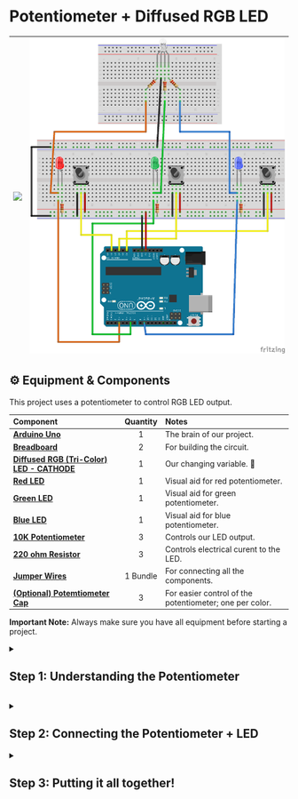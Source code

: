 # <b> Potentiometer + Diffused RGB LED </b> 
| <img src="https://github.com/CCAHybridLab/HLResources/blob/fa7a3add5fc75af1b4023a3aabdd741d9873b29a/Arduino/Tutorials/Potentiometer%2BRGB_LED/assets/IMG_0090.png" width="600" /> | <img src="https://github.com/CCAHybridLab/HLResources/blob/67ee9a4bda74d94f8fefea2a7402bcb5880a7f00/Arduino/Tutorials/Potentiometer%2BRGB_LED/assets/pot-rgbLED.png" width="600"/> |
|:---|:---:|


 ## ⚙️ Equipment & Components

<p>
  This project uses a potentiometer to control RGB LED output.
</p>

| Component | Quantity | Notes |
|:---|:---:|:---|
| **[Arduino Uno](https://airtable.com/appCpmcjYA1vwj8jn/tblOHGyZIGOZuJhCj/viwcQ6Lj5fpoG6Hvh/recQ1P43HKyVMjA79?blocks=hide)** | 1 | The brain of our project. |
| **[Breadboard](https://airtable.com/appCpmcjYA1vwj8jn/tblZz5NUA546g9J6o/viwu3SMJU1AEGhMGK/recF514LASWf2n9LH?blocks=hide)** | 2 | For building the circuit. |
| **[Diffused RGB (Tri-Color) LED - CATHODE](https://www.adafruit.com/product/159?srsltid=AfmBOoqQ8dGMa6cjChJbZBdz2py7uabAm7BrxtUhuQIJAAsMwGzsS3r9Ke8)** | 1 | Our changing variable. 🚨 |
| **[Red LED](https://www.adafruit.com/product/159?srsltid=AfmBOoqQ8dGMa6cjChJbZBdz2py7uabAm7BrxtUhuQIJAAsMwGzsS3r9Ke8)** | 1 | Visual aid for red potentiometer. |
| **[Green LED](https://www.adafruit.com/product/159?srsltid=AfmBOoqQ8dGMa6cjChJbZBdz2py7uabAm7BrxtUhuQIJAAsMwGzsS3r9Ke8)** | 1 | Visual aid for green potentiometer. |
| **[Blue LED](https://www.adafruit.com/product/159?srsltid=AfmBOoqQ8dGMa6cjChJbZBdz2py7uabAm7BrxtUhuQIJAAsMwGzsS3r9Ke8)** | 1 | Visual aid for blue potentiometer. |
| **[10K Potentiometer](https://www.adafruit.com/product/562?srsltid=AfmBOoqtB6Lbhd8nUAGzxMfThQJemVqiWrplyxYimvI-uLNBoEpAtYPYYGA)** | 3 | Controls our LED output. |
| **[220 ohm Resistor](https://www.adafruit.com/product/2780?srsltid=AfmBOopmkZkIUP5s_hycNqkQo98pfRENfjLETCFsG8mRPr04hxSWfXWS)** | 3 | Controls electrical curent to the LED. |
| **[Jumper Wires](https://www.adafruit.com/category/306?srsltid=AfmBOook5BsXkN5B8NOekLEvpqA6bxxpfq-iHHaRTnXBJzHQmaL5iwjg)** | 1 Bundle | For connecting all the components. |
| **[(Optional) Potemtiometer Cap](https://www.adafruit.com/product/1481)** | 3 | For easier control of the potentiometer; one per color. |

  <p>
    <strong>Important Note:</strong>
 Always make sure you have all equipment before starting a project.
  </p>

<details>
  <summary>
     <h2> Step 1: Understanding the Potentiometer </h2>
  </summary>
  <br>
  <p>
    Potentiometers are variable resistors that have a number of useful applications when building a curciut. Remember, a resistor controls the amount of electrical current a component is recieving-- potentiometers allow us to alter that input!
   
The potentiometer has 3 terminals-- the two outer terminals are fixed, while the middle terminal is variable.
 </p>

For this project, connect the potentiometer to the arduino and bread board as follows:

| <img src="https://github.com/CCAHybridLab/HLResources/blob/c60550c68361cf4cfb2a90c3e3447d3c2d78a2c3/Arduino/Tutorials/Potentiometer%2BRGB_LED/assets/pot-pins.jpg" width="600" /> | <img src="https://github.com/CCAHybridLab/HLResources/blob/main/Arduino/Tutorials/Potentiometer%2BRGB_LED/assets/pot%20and%20arduino%20example.png" width="600"/> |
|:---|:---:|


  <p>
   When we connect our potentiometer to the Arduino, we can read it's output values with the following program:
   
  </p>
  
**Arduino Code:** <br />
```C++
// Constants:

const int PotPin = A4;

// Runs once when the Arduino turns on, resets, or after code upload
void setup() {
  Serial.begin(9600);
}

// Runs infinitely
void loop() {
  updatePot(); // call this function that runs all the potentiometer code
  delay(200); // wait 200 ms 
}

void updatePot() {
  int valuePot = analogRead(PotPin);  //reading data from the pot

  Serial.print("Pot: ");
  Serial.println(valuePot);
}
```
</details>

<p>


 
</p>


<details>
 
  <summary>
     <h2> Step 2: Connecting the Potentiometer + LED </h2>
  </summary>
  <br>
  
  Next we want to actually show that value change created by the potentiometer by adding an LED that we can adjust the brightness of. Single color RGB leds only have two legs. Copy the set up shown below. 
  
  
| <img src="https://github.com/CCAHybridLab/HLResources/blob/main/Arduino/Tutorials/Potentiometer%2BRGB_LED/assets/led_example.png" width="600" /> | <img src="https://github.com/CCAHybridLab/HLResources/blob/main/Arduino/Tutorials/Potentiometer%2BRGB_LED/assets/pot%20and%20led%20example.png" width="600"/> |
|:---|:---:|
  
Now is when we need to convert the data we are reading from the potentiometer into signals that can be sent to the LED. For this we will “map” the large set of data from the potentiometer (0-1023) to the smaller set sent to the LED (0-255), think of it like scaling the numbers to translate it between elements. 

Potentiometers can unfortunately not always read accurately at the high and low ends of the spectrum, so here we eliminate that issue by setting a minimum and maximum for the potentiometer data. This allows any value over 1000 to equal 255 on the LED and any value under 100 to be 0. Then we just have to send the data to the LED by “writing” to its pin! 
  
  **Arduino Code:** <br /> 
  ```C++
 // Constants:
const int rLedPin = 3;

const int rPotPin = A4;

const int potMin = 100;
const int potMax = 1000;

void setup() {
  Serial.begin(9600);

  pinMode(rLedPin, OUTPUT);
}

void loop() {
  updateRedPot();

  delay(200);  // Main loop delay
}

void updateRedPot() {
  int valueRedPot = analogRead(rPotPin));  //reading data from the red pot
  int valueRed = map(valueRedPot, potMin, potMax, 0, 255);
  if (valueRedPot <= potMin) valueRed = 0;
  if (valueRedPot >= potMax) valueRed = 255;

  Serial.print("RedPot: ");
  Serial.println(valueRedPot);
  Serial.print("RedLEDVal: ");
  Serial.println(valueRed);
  Serial.println("----------");

  analogWrite(rLedPin, valueRed);
}
  ```
  
</details>

<details>
  <summary>
     <h2> Step 3: Putting it all together! </h2>
  </summary>
  <br>
 
  Okay, now let’s add the rest! Since we are trying to change a single bulb, we’ll need to use an RGB LED, this has 4 pins instead of 2, the long one is now ground, (make sure this is a common cathode bulb!) and the other 3 correlate to data for each color. Adding the potentiometers and LEDs for green and blue is our last hardware step. 
 

 |<img src="https://github.com/CCAHybridLab/HLResources/blob/main/Arduino/Tutorials/Potentiometer%2BRGB_LED/assets/common_cathode_rgbled.jpg" width="275"/> | <img src="https://github.com/CCAHybridLab/HLResources/blob/main/Arduino/Tutorials/Potentiometer%2BRGB_LED/assets/pot-rgbLED.png" width="350"/> | <img src="https://github.com/CCAHybridLab/HLResources/blob/fa7a3add5fc75af1b4023a3aabdd741d9873b29a/Arduino/Tutorials/Potentiometer%2BRGB_LED/assets/IMG_0090.png" width="325" /> |
 |:---|:---:|:---|
  

As mentioned before, potentiometer readings are not always stable. To combat this further, we can add an averaging system. This is done by creating an integer that will read data from the potentiometer for a certain amount of time, and then divide the data by how long it was counting to receive an average. Now we have to replace where analogRead was in the last example with readAveragedAnalog so we are only using the averaged numbers when writing to the LED’s. Since we connected the RGB LED on the breadboard to where our regular LED’s are, we only need to write to one pin per color. All that’s left is to make green and blue versions of each command! 
  
  **Arduino Code:** <br /> 
  ```C++
  // Constants:
const int rLedPin = 9;
const int gLedPin = 6;
const int bLedPin = 3;

const int rPotPin = A0;
const int gPotPin = A2;
const int bPotPin = A4;

const int potMin = 100;
const int potMax = 1000;

void setup() {
  Serial.begin(9600);

  pinMode(rLedPin, OUTPUT);
  pinMode(gLedPin, OUTPUT);
  pinMode(bLedPin, OUTPUT);
}

void loop() {
  updateRed();
  updateGreen();
  updateBlue();

  delay(200);  // Main loop delay
}

// Reads averaged analog value over a short duration
int readAveragedAnalog(int pin, int durationMs) {
  unsigned long startTime = millis();
  long total = 0;
  int count = 0;

  while (millis() - startTime < durationMs) {
    total += analogRead(pin);
    count++;
    delay(5);  // Small delay between samples
  }

  return total / count;
}

void updateRed() {
  int valueRedPot = readAveragedAnalog(rPotPin, 50);  // Averaging over 50 ms
  int valueRed = map(valueRedPot, potMin, potMax, 0, 255);
  if (valueRedPot <= potMin) valueRed = 0;
  if (valueRedPot >= potMax) valueRed = 255;

  Serial.print("RedPot: ");
  Serial.println(valueRedPot);
  Serial.print("RedLEDVal: ");
  Serial.println(valueRed);
  Serial.println("----------");

  analogWrite(rLedPin, valueRed);
}

void updateGreen() {
  int valueGreenPot = readAveragedAnalog(gPotPin, 50);
  int valueGreen = map(valueGreenPot, potMin, potMax, 0, 255);
  if (valueGreenPot <= potMin) valueGreen = 0;
  if (valueGreenPot >= potMax) valueGreen = 255;

  analogWrite(gLedPin, valueGreen);
}

void updateBlue() {
  int valueBluePot = readAveragedAnalog(bPotPin, 50);
  int valueBlue = map(valueBluePot, potMin, potMax, 0, 255);
  if (valueBluePot <= potMin) valueBlue = 0;
  if (valueBluePot >= potMax) valueBlue = 255;

  analogWrite(bLedPin, valueBlue);
}
  ```
  <br/>
</details>

